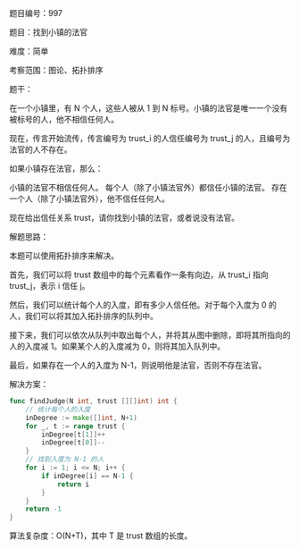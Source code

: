 题目编号：997

题目：找到小镇的法官

难度：简单

考察范围：图论、拓扑排序

题干：

在一个小镇里，有 N 个人，这些人被从 1 到 N 标号。小镇的法官是唯一一个没有被标号的人，他不相信任何人。

现在，传言开始流传，传言编号为 trust_i 的人信任编号为 trust_j 的人，且编号为法官的人不存在。

如果小镇存在法官，那么：

小镇的法官不相信任何人。
每个人（除了小镇法官外）都信任小镇的法官。
存在一个人（除了小镇法官外），他不信任任何人。

现在给出信任关系 trust，请你找到小镇的法官，或者说没有法官。

解题思路：

本题可以使用拓扑排序来解决。

首先，我们可以将 trust 数组中的每个元素看作一条有向边，从 trust_i 指向 trust_j，表示 i 信任 j。

然后，我们可以统计每个人的入度，即有多少人信任他。对于每个入度为 0 的人，我们可以将其加入拓扑排序的队列中。

接下来，我们可以依次从队列中取出每个人，并将其从图中删除，即将其所指向的人的入度减 1。如果某个人的入度减为 0，则将其加入队列中。

最后，如果存在一个人的入度为 N-1，则说明他是法官，否则不存在法官。

解决方案：

```go
func findJudge(N int, trust [][]int) int {
    // 统计每个人的入度
    inDegree := make([]int, N+1)
    for _, t := range trust {
        inDegree[t[1]]++
        inDegree[t[0]]--
    }
    // 找到入度为 N-1 的人
    for i := 1; i <= N; i++ {
        if inDegree[i] == N-1 {
            return i
        }
    }
    return -1
}
```

算法复杂度：O(N+T)，其中 T 是 trust 数组的长度。